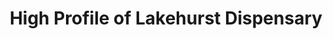 ---
title: "High Profile of Lakehurst Dispensary"
url: /lakehurst/high-profile-of-lakehurst-dispensary/
shop: cannabis
---